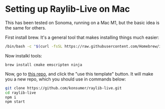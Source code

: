 # Setting up Raylib-Live on Mac

This has been tested on Sonoma, running on a Mac M1, but the basic idea is the same for others.


First install brew. It's a general tool that makes installing things much easier:

```sh
/bin/bash -c "$(curl -fsSL https://raw.githubusercontent.com/Homebrew/install/HEAD/install.sh)"
```

Now instalkl tools:

```
brew install cmake emscripten ninja
```

Now, go to [this repo](https://github.com/konsumer/raylib-live), and click the "use this template" button. It will make you a new repo, which you should use in commands below:

```sh
git clone https://github.com/konsumer/raylib-live.git
cd raylib-live
npm i
npm start
```
